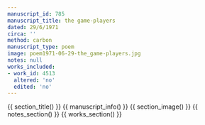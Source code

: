 ```yaml
---
manuscript_id: 785
manuscript_title: the game-players
dated: 29/6/1971
circa: ''
method: carbon
manuscript_type: poem
image: poem1971-06-29-the_game-players.jpg
notes: null
works_included:
- work_id: 4513
  altered: 'no'
  edited: 'no'
---
```


{{ section_title() }}
{{ manuscript_info() }}
{{ section_image() }}
{{ notes_section() }}
{{ works_section() }}
